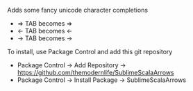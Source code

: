 Adds some fancy unicode character completions

* => TAB becomes ⇒
* <- TAB becomes ←
* -> TAB becomes →

To install, use Package Control and add this git repository

* Package Control -> Add Repository -> https://github.com/themodernlife/SublimeScalaArrows
* Package Control -> Install Package -> SublimeScalaArrows